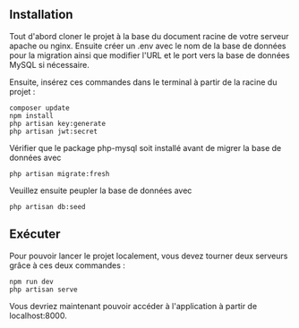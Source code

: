 ## Installation

Tout d'abord cloner le projet à la base du document racine de votre serveur apache ou nginx. 
Ensuite créer un .env avec le nom de la base de données pour la migration ainsi que modifier l'URL et le port vers la base de données MySQL si nécessaire.

Ensuite, insérez ces commandes dans le terminal à partir de la racine du projet :
```
composer update
npm install
php artisan key:generate
php artisan jwt:secret
```

Vérifier que le package php-mysql soit installé avant de migrer la base de données avec
```
php artisan migrate:fresh
```

Veuillez ensuite peupler la base de données avec
```
php artisan db:seed
```

## Exécuter

Pour pouvoir lancer le projet localement, vous devez tourner deux serveurs grâce à ces deux commandes :

```
npm run dev
php artisan serve
```

Vous devriez maintenant pouvoir accéder à l'application à partir de localhost:8000.
